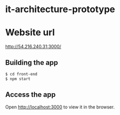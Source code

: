 # it-architecture-prototype

# Website url
http://54.216.240.31:3000/


## Building the app

```bash
$ cd front-end
$ npm start
```

## Access the app

Open [http://localhost:3000](http://localhost:3000) to view it in the browser.
